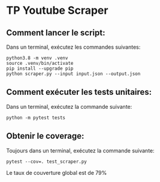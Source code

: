 # TP Youtube Scraper


## Comment lancer le script:

Dans un terminal, exécutez les commandes suivantes:  

``python3.8 -m venv .venv``  
``source .venv/bin/activate``   
``pip install --upgrade pip``    
``python scraper.py --input input.json --output.json``  


## Comment exécuter les tests unitaires:

Dans un terminal, exécutez la commande suivante:

``python -m pytest tests``

## Obtenir le coverage:

Toujours dans un terminal, exécutez la commande suivante:

``pytest --cov=. test_scraper.py``

Le taux de couverture global est de 79%
